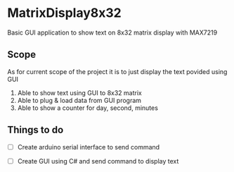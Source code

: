 # MatrixDisplay8x32
Basic GUI application to show text on 8x32 matrix display with MAX7219
## Scope
As for current scope of the project it is to just display the text povided using GUI
1. Able to show text using GUI to 8x32 matrix
2. Able to plug & load data from GUI program
3. Able to show a counter for day, second, minutes

## Things to do
-[ ] Create arduino serial interface to send command
-[ ] Create GUI using C# and send command to display text



